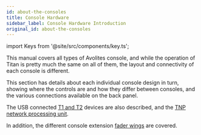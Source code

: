 ```yaml
---
id: about-the-consoles
title: Console Hardware
sidebar_label: Console Hardware Introduction
original_id: about-the-consoles
---
```


import Keys from '@site/src/components/key.ts';

This manual covers all types of Avolites console, and while the operation
of Titan is pretty much the same on all of them, the layout and connectivity
of each console is different.

This section has details
about each individual console design in turn, showing where the controls are and
how they differ between consoles, and the various connections available on the
back panel.

The USB connected [T1 and T2](about-the-consoles/t1-and-t2.md) devices are also 
described, and the [TNP network processing unit](about-the-consoles/tnp.md).

In addition, the different console extension [fader wings](about-the-consoles/fader-wings.md) are covered.